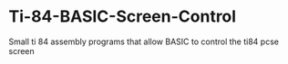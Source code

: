 # Ti-84-BASIC-Screen-Control
Small ti 84 assembly programs that allow BASIC to control the ti84 pcse screen

